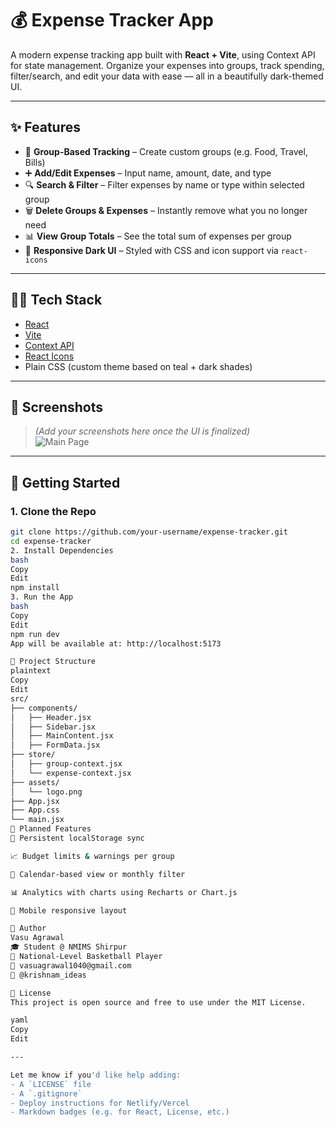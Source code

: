 # 💰 Expense Tracker App

A modern expense tracking app built with **React + Vite**, using Context API for state management. Organize your expenses into groups, track spending, filter/search, and edit your data with ease — all in a beautifully dark-themed UI.

---

## ✨ Features

- 🧠 **Group-Based Tracking** – Create custom groups (e.g. Food, Travel, Bills)
- ➕ **Add/Edit Expenses** – Input name, amount, date, and type
- 🔍 **Search & Filter** – Filter expenses by name or type within selected group
- 🗑️ **Delete Groups & Expenses** – Instantly remove what you no longer need
- 📊 **View Group Totals** – See the total sum of expenses per group
- 🎨 **Responsive Dark UI** – Styled with CSS and icon support via `react-icons`

---

## 🧑‍💻 Tech Stack

- [React](https://react.dev/)
- [Vite](https://vitejs.dev/)
- [Context API](https://reactjs.org/docs/context.html)
- [React Icons](https://react-icons.github.io/react-icons/)
- Plain CSS (custom theme based on teal + dark shades)

---

## 📸 Screenshots

> *(Add your screenshots here once the UI is finalized)*  
> ![Main Page](./assets/screenshot-1.png)

---

## 🚀 Getting Started

### 1. Clone the Repo

```bash
git clone https://github.com/your-username/expense-tracker.git
cd expense-tracker
2. Install Dependencies
bash
Copy
Edit
npm install
3. Run the App
bash
Copy
Edit
npm run dev
App will be available at: http://localhost:5173

📁 Project Structure
plaintext
Copy
Edit
src/
├── components/
│   ├── Header.jsx
│   ├── Sidebar.jsx
│   ├── MainContent.jsx
│   ├── FormData.jsx
├── store/
│   ├── group-context.jsx
│   └── expense-context.jsx
├── assets/
│   └── logo.png
├── App.jsx
├── App.css
└── main.jsx
🎯 Planned Features
📝 Persistent localStorage sync

📈 Budget limits & warnings per group

📅 Calendar-based view or monthly filter

📊 Analytics with charts using Recharts or Chart.js

📱 Mobile responsive layout

🙌 Author
Vasu Agrawal
🎓 Student @ NMIMS Shirpur
🏀 National-Level Basketball Player
📧 vasuagrawal1040@gmail.com
📸 @krishnam_ideas

📝 License
This project is open source and free to use under the MIT License.

yaml
Copy
Edit

---

Let me know if you'd like help adding:
- A `LICENSE` file  
- A `.gitignore`  
- Deploy instructions for Netlify/Vercel  
- Markdown badges (e.g. for React, License, etc.)
